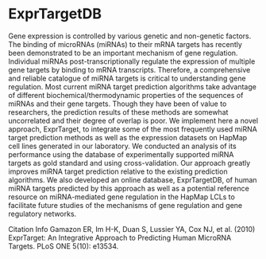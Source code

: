 # ExprTargetDB

Gene expression is controlled by various genetic and non-genetic factors. The binding of microRNAs (miRNAs) to their mRNA targets has recently been demonstrated to be an important mechanism of gene regulation. Individual miRNAs post-transcriptionally regulate the expression of multiple gene targets by binding to mRNA transcripts. Therefore, a comprehensive and reliable catalogue of miRNA targets is critical to understanding gene regulation. Most current miRNA target prediction algorithms take advantage of different biochemical/thermodynamic properties of the sequences of miRNAs and their gene targets. Though they have been of value to researchers, the prediction results of these methods are somewhat uncorrelated and their degree of overlap is poor. We implement here a novel approach, ExprTarget, to integrate some of the most frequently used miRNA target prediction methods as well as the expression datasets on HapMap cell lines generated in our laboratory. We conducted an analysis of its performance using the database of experimentally supported miRNA targets as gold standard and using cross-validation. Our approach greatly improves miRNA target prediction relative to the existing prediction algorithms. We also developed an online database, ExprTargetDB, of human miRNA targets predicted by this approach as well as a potential reference resource on miRNA-mediated gene regulation in the HapMap LCLs to facilitate future studies of the mechanisms of gene regulation and gene regulatory networks.

Citation Info
Gamazon ER, Im H-K, Duan S, Lussier YA, Cox NJ, et al. (2010) ExprTarget: An Integrative Approach to Predicting Human MicroRNA Targets.
PLoS ONE 5(10): e13534.
